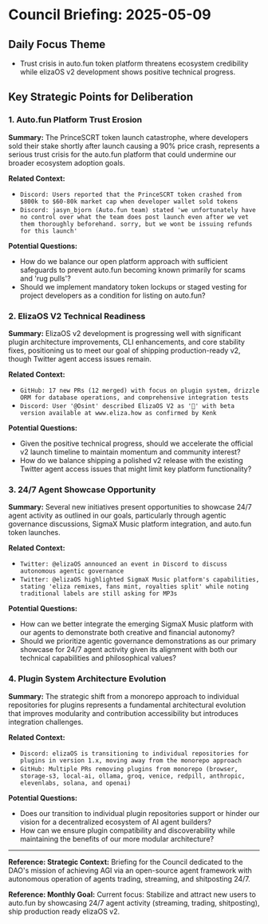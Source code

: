 # Council Briefing: 2025-05-09

## Daily Focus Theme

- Trust crisis in auto.fun token platform threatens ecosystem credibility while elizaOS v2 development shows positive technical progress.

## Key Strategic Points for Deliberation

### 1. Auto.fun Platform Trust Erosion

**Summary:** The PrinceSCRT token launch catastrophe, where developers sold their stake shortly after launch causing a 90% price crash, represents a serious trust crisis for the auto.fun platform that could undermine our broader ecosystem adoption goals.

**Related Context:**
- `Discord: Users reported that the PrinceSCRT token crashed from $800k to $60-80k market cap when developer wallet sold tokens`
- `Discord: jasyn_bjorn (Auto.fun team) stated 'we unfortunately have no control over what the team does post launch even after we vet them thoroughly beforehand. sorry, but we wont be issuing refunds for this launch'`

**Potential Questions:**
- How do we balance our open platform approach with sufficient safeguards to prevent auto.fun becoming known primarily for scams and 'rug pulls'?
- Should we implement mandatory token lockups or staged vesting for project developers as a condition for listing on auto.fun?

### 2. ElizaOS V2 Technical Readiness

**Summary:** ElizaOS v2 development is progressing well with significant plugin architecture improvements, CLI enhancements, and core stability fixes, positioning us to meet our goal of shipping production-ready v2, though Twitter agent access issues remain.

**Related Context:**
- `GitHub: 17 new PRs (12 merged) with focus on plugin system, drizzle ORM for database operations, and comprehensive integration tests`
- `Discord: User '@Osint' described ElizaOS V2 as '💯' with beta version available at www.eliza.how as confirmed by Kenk`

**Potential Questions:**
- Given the positive technical progress, should we accelerate the official v2 launch timeline to maintain momentum and community interest?
- How do we balance shipping a polished v2 release with the existing Twitter agent access issues that might limit key platform functionality?

### 3. 24/7 Agent Showcase Opportunity

**Summary:** Several new initiatives present opportunities to showcase 24/7 agent activity as outlined in our goals, particularly through agentic governance discussions, SigmaX Music platform integration, and auto.fun token launches.

**Related Context:**
- `Twitter: @elizaOS announced an event in Discord to discuss autonomous agentic governance`
- `Twitter: @elizaOS highlighted SigmaX Music platform's capabilities, stating 'eliza remixes, fans mint, royalties split' while noting traditional labels are still asking for MP3s`

**Potential Questions:**
- How can we better integrate the emerging SigmaX Music platform with our agents to demonstrate both creative and financial autonomy?
- Should we prioritize agentic governance demonstrations as our primary showcase for 24/7 agent activity given its alignment with both our technical capabilities and philosophical values?

### 4. Plugin System Architecture Evolution

**Summary:** The strategic shift from a monorepo approach to individual repositories for plugins represents a fundamental architectural evolution that improves modularity and contribution accessibility but introduces integration challenges.

**Related Context:**
- `Discord: elizaOS is transitioning to individual repositories for plugins in version 1.x, moving away from the monorepo approach`
- `GitHub: Multiple PRs removing plugins from monorepo (browser, storage-s3, local-ai, ollama, groq, venice, redpill, anthropic, elevenlabs, solana, and openai)`

**Potential Questions:**
- Does our transition to individual plugin repositories support or hinder our vision for a decentralized ecosystem of AI agent builders?
- How can we ensure plugin compatibility and discoverability while maintaining the benefits of our more modular architecture?

---
**Reference: Strategic Context:** Briefing for the Council dedicated to the DAO's mission of achieving AGI via an open-source agent framework with autonomous operation of agents trading, streaming, and shitposting 24/7.

**Reference: Monthly Goal:** Current focus: Stabilize and attract new users to auto.fun by showcasing 24/7 agent activity (streaming, trading, shitposting), ship production ready elizaOS v2.